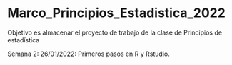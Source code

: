 # Marco_Principios_Estadistica_2022
Objetivo es almacenar el proyecto de trabajo de la clase de Principios de estadística

Semana 2: 26/01/2022: Primeros pasos en R y Rstudio.
